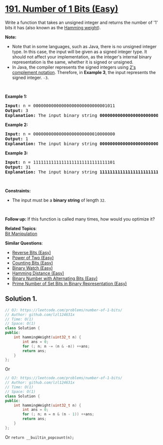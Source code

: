# [191. Number of 1 Bits (Easy)](https://leetcode.com/problems/number-of-1-bits/)

<p>Write a function that takes an unsigned integer and returns the number of '1' bits it has (also known as the <a href="http://en.wikipedia.org/wiki/Hamming_weight" target="_blank">Hamming weight</a>).</p>

<p><strong>Note:</strong></p>

<ul>
	<li>Note that in some languages, such as Java, there is no unsigned integer type. In this case, the input will be given as a signed integer type. It should not affect your implementation, as the integer's internal binary representation is the same, whether it is signed or unsigned.</li>
	<li>In Java, the compiler represents the signed integers using <a href="https://en.wikipedia.org/wiki/Two%27s_complement" target="_blank">2's complement notation</a>. Therefore, in <strong>Example 3</strong>, the input represents the signed integer. <code>-3</code>.</li>
</ul>

<p>&nbsp;</p>
<p><strong>Example 1:</strong></p>

<pre><strong>Input:</strong> n = 00000000000000000000000000001011
<strong>Output:</strong> 3
<strong>Explanation:</strong> The input binary string <strong>00000000000000000000000000001011</strong> has a total of three '1' bits.
</pre>

<p><strong>Example 2:</strong></p>

<pre><strong>Input:</strong> n = 00000000000000000000000010000000
<strong>Output:</strong> 1
<strong>Explanation:</strong> The input binary string <strong>00000000000000000000000010000000</strong> has a total of one '1' bit.
</pre>

<p><strong>Example 3:</strong></p>

<pre><strong>Input:</strong> n = 11111111111111111111111111111101
<strong>Output:</strong> 31
<strong>Explanation:</strong> The input binary string <strong>11111111111111111111111111111101</strong> has a total of thirty one '1' bits.
</pre>

<p>&nbsp;</p>
<p><strong>Constraints:</strong></p>

<ul>
	<li>The input must be a <strong>binary string</strong> of length <code>32</code>.</li>
</ul>

<p>&nbsp;</p>
<strong>Follow up:</strong> If this function is called many times, how would you optimize it?

**Related Topics**:  
[Bit Manipulation](https://leetcode.com/tag/bit-manipulation/)

**Similar Questions**:
* [Reverse Bits (Easy)](https://leetcode.com/problems/reverse-bits/)
* [Power of Two (Easy)](https://leetcode.com/problems/power-of-two/)
* [Counting Bits (Easy)](https://leetcode.com/problems/counting-bits/)
* [Binary Watch (Easy)](https://leetcode.com/problems/binary-watch/)
* [Hamming Distance (Easy)](https://leetcode.com/problems/hamming-distance/)
* [Binary Number with Alternating Bits (Easy)](https://leetcode.com/problems/binary-number-with-alternating-bits/)
* [Prime Number of Set Bits in Binary Representation (Easy)](https://leetcode.com/problems/prime-number-of-set-bits-in-binary-representation/)

## Solution 1.

```cpp
// OJ: https://leetcode.com/problems/number-of-1-bits/
// Author: github.com/lzl124631x
// Time: O(1)
// Space: O(1)
class Solution {
public:
    int hammingWeight(uint32_t n) {
        int ans = 0;
        for (; n; n -= (n & -n)) ++ans;
        return ans;
    }
};
```

Or

```cpp
// OJ: https://leetcode.com/problems/number-of-1-bits/
// Author: github.com/lzl124631x
// Time: O(1)
// Space: O(1)
class Solution {
public:
    int hammingWeight(uint32_t n) {
        int ans = 0;
        for (; n; n = n & (n - 1)) ++ans;
        return ans;
    }
};
```

Or `return __builtin_popcount(n);`